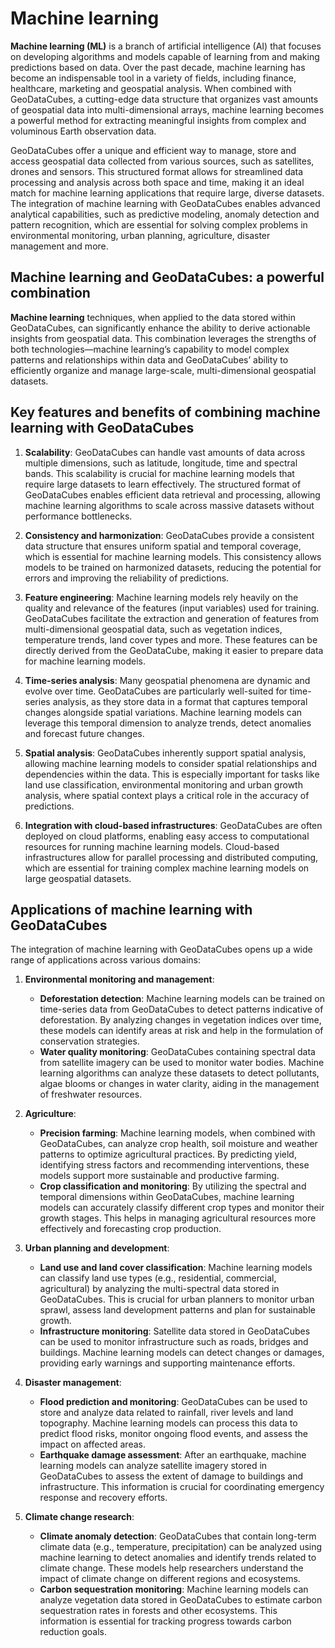 # Machine learning

**Machine learning (ML)** is a branch of artificial intelligence (AI) that focuses on developing algorithms and models capable of learning from and making predictions based on data. Over the past decade, machine learning has become an indispensable tool in a variety of fields, including finance, healthcare, marketing and geospatial analysis. When combined with GeoDataCubes, a cutting-edge data structure that organizes vast amounts of geospatial data into multi-dimensional arrays, machine learning becomes a powerful method for extracting meaningful insights from complex and voluminous Earth observation data.

GeoDataCubes offer a unique and efficient way to manage, store and access geospatial data collected from various sources, such as satellites, drones and sensors. This structured format allows for streamlined data processing and analysis across both space and time, making it an ideal match for machine learning applications that require large, diverse datasets. The integration of machine learning with GeoDataCubes enables advanced analytical capabilities, such as predictive modeling, anomaly detection and pattern recognition, which are essential for solving complex problems in environmental monitoring, urban planning, agriculture, disaster management and more.

## Machine learning and GeoDataCubes: a powerful combination

**Machine learning** techniques, when applied to the data stored within GeoDataCubes, can significantly enhance the ability to derive actionable insights from geospatial data. This combination leverages the strengths of both technologies—machine learning’s capability to model complex patterns and relationships within data and GeoDataCubes’ ability to efficiently organize and manage large-scale, multi-dimensional geospatial datasets.

## Key features and benefits of combining machine learning with GeoDataCubes

1. **Scalability**: GeoDataCubes can handle vast amounts of data across multiple dimensions, such as latitude, longitude, time and spectral bands. This scalability is crucial for machine learning models that require large datasets to learn effectively. The structured format of GeoDataCubes enables efficient data retrieval and processing, allowing machine learning algorithms to scale across massive datasets without performance bottlenecks.

2. **Consistency and harmonization**: GeoDataCubes provide a consistent data structure that ensures uniform spatial and temporal coverage, which is essential for machine learning models. This consistency allows models to be trained on harmonized datasets, reducing the potential for errors and improving the reliability of predictions.

3. **Feature engineering**: Machine learning models rely heavily on the quality and relevance of the features (input variables) used for training. GeoDataCubes facilitate the extraction and generation of features from multi-dimensional geospatial data, such as vegetation indices, temperature trends, land cover types and more. These features can be directly derived from the GeoDataCube, making it easier to prepare data for machine learning models.

4. **Time-series analysis**: Many geospatial phenomena are dynamic and evolve over time. GeoDataCubes are particularly well-suited for time-series analysis, as they store data in a format that captures temporal changes alongside spatial variations. Machine learning models can leverage this temporal dimension to analyze trends, detect anomalies and forecast future changes.

5. **Spatial analysis**: GeoDataCubes inherently support spatial analysis, allowing machine learning models to consider spatial relationships and dependencies within the data. This is especially important for tasks like land use classification, environmental monitoring and urban growth analysis, where spatial context plays a critical role in the accuracy of predictions.

6. **Integration with cloud-based infrastructures**: GeoDataCubes are often deployed on cloud platforms, enabling easy access to computational resources for running machine learning models. Cloud-based infrastructures allow for parallel processing and distributed computing, which are essential for training complex machine learning models on large geospatial datasets.

## Applications of machine learning with GeoDataCubes

The integration of machine learning with GeoDataCubes opens up a wide range of applications across various domains:

1. **Environmental monitoring and management**:
    - **Deforestation detection**: Machine learning models can be trained on time-series data from GeoDataCubes to detect patterns indicative of deforestation. By analyzing changes in vegetation indices over time, these models can identify areas at risk and help in the formulation of conservation strategies.
    - **Water quality monitoring**: GeoDataCubes containing spectral data from satellite imagery can be used to monitor water bodies. Machine learning algorithms can analyze these datasets to detect pollutants, algae blooms or changes in water clarity, aiding in the management of freshwater resources.

2. **Agriculture**:
    - **Precision farming**: Machine learning models, when combined with GeoDataCubes, can analyze crop health, soil moisture and weather patterns to optimize agricultural practices. By predicting yield, identifying stress factors and recommending interventions, these models support more sustainable and productive farming.
    - **Crop classification and monitoring**: By utilizing the spectral and temporal dimensions within GeoDataCubes, machine learning models can accurately classify different crop types and monitor their growth stages. This helps in managing agricultural resources more effectively and forecasting crop production.

3. **Urban planning and development**:
    - **Land use and land cover classification**: Machine learning models can classify land use types (e.g., residential, commercial, agricultural) by analyzing the multi-spectral data stored in GeoDataCubes. This is crucial for urban planners to monitor urban sprawl, assess land development patterns and plan for sustainable growth.
    - **Infrastructure monitoring**: Satellite data stored in GeoDataCubes can be used to monitor infrastructure such as roads, bridges and buildings. Machine learning models can detect changes or damages, providing early warnings and supporting maintenance efforts.

4. **Disaster management**:
    - **Flood prediction and monitoring**: GeoDataCubes can be used to store and analyze data related to rainfall, river levels and land topography. Machine learning models can process this data to predict flood risks, monitor ongoing flood events, and assess the impact on affected areas.
    - **Earthquake damage assessment**: After an earthquake, machine learning models can analyze satellite imagery stored in GeoDataCubes to assess the extent of damage to buildings and infrastructure. This information is crucial for coordinating emergency response and recovery efforts.

5. **Climate change research**:
    - **Climate anomaly detection**: GeoDataCubes that contain long-term climate data (e.g., temperature, precipitation) can be analyzed using machine learning to detect anomalies and identify trends related to climate change. These models help researchers understand the impact of climate change on different regions and ecosystems.
    - **Carbon sequestration monitoring**: Machine learning models can analyze vegetation data stored in GeoDataCubes to estimate carbon sequestration rates in forests and other ecosystems. This information is essential for tracking progress towards carbon reduction goals.


    